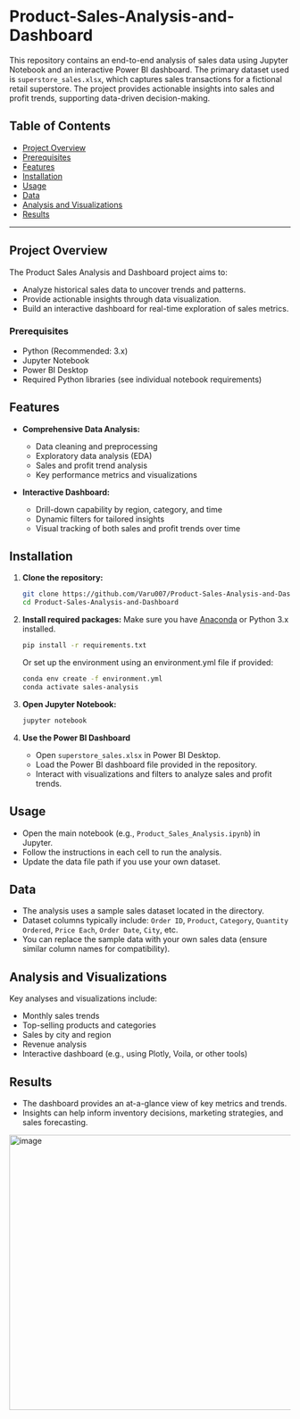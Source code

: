 # Product-Sales-Analysis-and-Dashboard
This repository contains an end-to-end analysis of sales data using Jupyter Notebook and an interactive Power BI dashboard. The primary dataset used is `superstore_sales.xlsx`, which captures sales transactions for a fictional retail superstore. The project provides actionable insights into sales and profit trends, supporting data-driven decision-making.

## Table of Contents

- [Project Overview](#project-overview)
- [Prerequisites](#prerequisites)
- [Features](#features)
- [Installation](#installation)
- [Usage](#usage)
- [Data](#data)
- [Analysis and Visualizations](#analysis-and-visualizations)
- [Results](#results)

---

## Project Overview

The Product Sales Analysis and Dashboard project aims to:
- Analyze historical sales data to uncover trends and patterns.
- Provide actionable insights through data visualization.
- Build an interactive dashboard for real-time exploration of sales metrics.

### Prerequisites

- Python (Recommended: 3.x)
- Jupyter Notebook
- Power BI Desktop
- Required Python libraries (see individual notebook requirements)

## Features

- **Comprehensive Data Analysis:**  
  - Data cleaning and preprocessing  
  - Exploratory data analysis (EDA)  
  - Sales and profit trend analysis  
  - Key performance metrics and visualizations

- **Interactive Dashboard:**  
  - Drill-down capability by region, category, and time  
  - Dynamic filters for tailored insights  
  - Visual tracking of both sales and profit trends over time

## Installation

1. **Clone the repository:**
   ```bash
   git clone https://github.com/Varu007/Product-Sales-Analysis-and-Dashboard.git
   cd Product-Sales-Analysis-and-Dashboard
   ```

2. **Install required packages:**
   Make sure you have [Anaconda](https://www.anaconda.com/) or Python 3.x installed.
   ```bash
   pip install -r requirements.txt
   ```
   Or set up the environment using an environment.yml file if provided:
   ```bash
   conda env create -f environment.yml
   conda activate sales-analysis
   ```

3. **Open Jupyter Notebook:**
   ```bash
   jupyter notebook
   ```

4. **Use the Power BI Dashboard**
    - Open `superstore_sales.xlsx` in Power BI Desktop.
    - Load the Power BI dashboard file provided in the repository.
    - Interact with visualizations and filters to analyze sales and profit trends.

## Usage

- Open the main notebook (e.g., `Product_Sales_Analysis.ipynb`) in Jupyter.
- Follow the instructions in each cell to run the analysis.
- Update the data file path if you use your own dataset.

## Data

- The analysis uses a sample sales dataset located in the directory.
- Dataset columns typically include: `Order ID`, `Product`, `Category`, `Quantity Ordered`, `Price Each`, `Order Date`, `City`, etc.
- You can replace the sample data with your own sales data (ensure similar column names for compatibility).

## Analysis and Visualizations

Key analyses and visualizations include:
- Monthly sales trends
- Top-selling products and categories
- Sales by city and region
- Revenue analysis
- Interactive dashboard (e.g., using Plotly, Voila, or other tools)

## Results

- The dashboard provides an at-a-glance view of key metrics and trends.
- Insights can help inform inventory decisions, marketing strategies, and sales forecasting.
<img width="914" height="493" alt="image" src="https://github.com/user-attachments/assets/de75d9b8-6288-4ab8-9da7-fda02b37baeb" />




